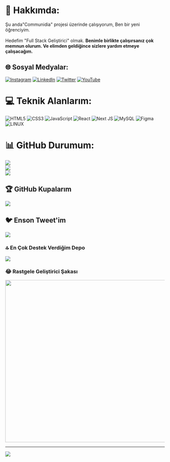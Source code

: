 # 💫 Hakkımda:
Şu anda"Communidia" projesi üzerinde çalışıyorum, Ben bir yeni öğrenciyim.<br><br>Hedefim "Full Stack Geliştirici" olmak. **Benimle birlikte çalışırsanız çok memnun olurum. Ve elimden geldiğince sizlere yardım etmeye çalışacağım.**


## 🌐 Sosyal Medyalar:
[![Instagram](https://img.shields.io/badge/Instagram-%23E4405F.svg?logo=Instagram&logoColor=white)](https://instagram.com/neodev27) [![LinkedIn](https://img.shields.io/badge/LinkedIn-%230077B5.svg?logo=linkedin&logoColor=white)](https://linkedin.com/in/ahmet-kaya-45b249256) [![Twitter](https://img.shields.io/badge/Twitter-%231DA1F2.svg?logo=Twitter&logoColor=white)](https://twitter.com/NeoDev27) [![YouTube](https://img.shields.io/badge/YouTube-%23FF0000.svg?logo=YouTube&logoColor=white)](https://youtube.com/@UCievpl4kiAGhL4zN32K7Evw) 

# 💻 Teknik Alanlarım:
![HTML5](https://img.shields.io/badge/html5-%23E34F26.svg?style=for-the-badge&logo=html5&logoColor=white) ![CSS3](https://img.shields.io/badge/css3-%231572B6.svg?style=for-the-badge&logo=css3&logoColor=white) ![JavaScript](https://img.shields.io/badge/javascript-%23323330.svg?style=for-the-badge&logo=javascript&logoColor=%23F7DF1E) ![React](https://img.shields.io/badge/react-%2320232a.svg?style=for-the-badge&logo=react&logoColor=%2361DAFB) ![Next JS](https://img.shields.io/badge/Next-black?style=for-the-badge&logo=next.js&logoColor=white) ![MySQL](https://img.shields.io/badge/mysql-%2300f.svg?style=for-the-badge&logo=mysql&logoColor=white) 	![Figma](https://img.shields.io/badge/figma-%23F24E1E.svg?style=for-the-badge&logo=figma&logoColor=white) ![LINUX](https://img.shields.io/badge/Linux-FCC624?style=for-the-badge&logo=linux&logoColor=black)

# 📊 GitHub Durumum:
![](https://github-readme-stats.vercel.app/api?username=neondev27&theme=dark&hide_border=false&include_all_commits=true&count_private=true)<br/>
![](https://github-readme-streak-stats.herokuapp.com/?user=neondev27&theme=dark&hide_border=false)<br/>
![](https://github-readme-stats.vercel.app/api/top-langs/?username=neondev27&theme=dark&hide_border=false&include_all_commits=true&count_private=true&layout=compact)

## 🏆 GitHub Kupalarım
![](https://github-profile-trophy.vercel.app/?username=neondev27&theme=radical&no-frame=false&no-bg=true&margin-w=4)

## 🐦 Enson Tweet'im
[![](https://gtce.itsvg.in/api?username=NeoDev27)](https://github.com/VishwaGauravIn/github-twitter-card-embed)

### 🔝 En Çok Destek Verdiğim Depo
![](https://github-contributor-stats.vercel.app/api?username=neondev27&limit=5&theme=dark&combine_all_yearly_contributions=true)

### 😂 Rastgele Geliştirici Şakası
<img src="https://rm.up.railway.app/" width="512px"/>

---
[![](https://visitcount.itsvg.in/api?id=neondev27&icon=0&color=0)](https://visitcount.itsvg.in)

<!-- Proudly created with GPRM ( https://gprm.itsvg.in ) -->
